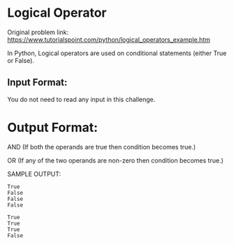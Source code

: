 # Logical Operator
Original problem link: https://www.tutorialspoint.com/python/logical_operators_example.htm
 
In Python, Logical operators are used on conditional statements (either True or False). 

## Input Format:

You do not need to read any input in this challenge.

# Output Format:

AND (If both the operands are true then condition becomes true.)

OR (If any of the two operands are non-zero then condition becomes true.)


SAMPLE OUTPUT:

```
True
False
False
False

True
True
True
False
```
